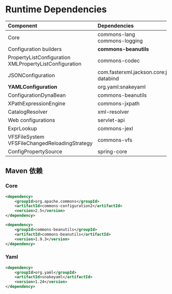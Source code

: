 # Runtime Dependencies



| Component                                                   | Dependencies                                |
| :---------------------------------------------------------- | :------------------------------------------ |
| Core                                                        | commons-lang <br />commons-logging          |
| Configuration builders                                      | **commons-beanutils**                       |
| PropertyListConfiguration<br />XMLPropertyListConfiguration | commons-codec                               |
| JSONConfiguration                                           | com.fasterxml.jackson.core:jackson-databind |
| **YAMLConfiguration**                                       | org.yaml:snakeyaml                          |
| ConfigurationDynaBean                                       | commons-beanutils                           |
| XPathExpressionEngine                                       | commons-jxpath                              |
| CatalogResolver                                             | xml-resolver                                |
| Web configurations                                          | servlet-api                                 |
| ExprLookup                                                  | commons-jexl                                |
| VFSFileSystem<br />VFSFileChangedReloadingStrategy          | commons-vfs                                 |
| ConfigPropertySource                                        | spring-core                                 |



## Maven 依赖

### Core

```xml
<dependency>
    <groupId>org.apache.commons</groupId>
    <artifactId>commons-configuration2</artifactId>
    <version>2.5</version>
</dependency>

<dependency>
    <groupId>commons-beanutils</groupId>
    <artifactId>commons-beanutils</artifactId>
    <version>1.9.3</version>
</dependency>
```

### Yaml

```xml
<dependency>
    <groupId>org.yaml</groupId>
    <artifactId>snakeyaml</artifactId>
    <version>1.24</version>
</dependency>
```


